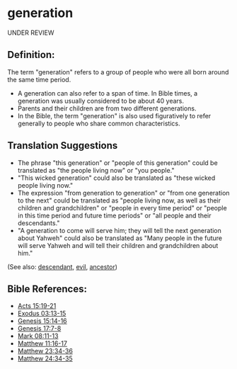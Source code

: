 # generation #
UNDER REVIEW

## Definition: ##

The term "generation" refers to a group of people who were all born around the same time period.

 * A generation can also refer to a span of time. In Bible times, a generation was usually considered to be about 40 years.
 * Parents and their children are from two different generations.
 * In the Bible, the term "generation" is also used figuratively to refer generally to people who share common characteristics. 

## Translation Suggestions ##

 * The phrase "this generation" or "people of this generation" could be translated as "the people living now" or "you people."
 * "This wicked generation" could also be translated as "these wicked people living now."
 * The expression "from generation to generation" or "from one generation to the next" could be translated as "people living now, as well as their children and grandchildren" or "people in every time period" or "people in this time period and future time periods" or "all people and their descendants."
 * "A generation to come will serve him; they will tell the next generation about Yahweh" could also be translated as "Many people in the future will serve Yahweh and will tell their children and grandchildren about him."

(See also: [descendant](../other/descendant.md), [evil](../kt/evil.md), [ancestor](../other/father.md))

## Bible References: ##

* [Acts 15:19-21](en/tn/act/help/15/19)
* [Exodus 03:13-15](en/tn/exo/help/03/13)
* [Genesis 15:14-16](en/tn/gen/help/15/14)
* [Genesis 17:7-8](en/tn/gen/help/17/07)
* [Mark 08:11-13](en/tn/mrk/help/08/11)
* [Matthew 11:16-17](en/tn/mat/help/11/16)
* [Matthew 23:34-36](en/tn/mat/help/23/34)
* [Matthew 24:34-35](en/tn/mat/help/24/34)